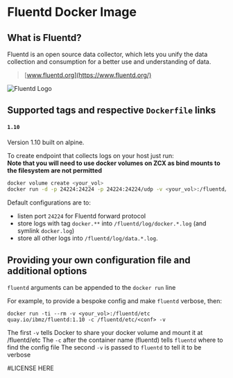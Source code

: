 Fluentd Docker Image
====================
## What is Fluentd?

Fluentd is an open source data collector, which lets you unify the data
collection and consumption for a better use and understanding of data.

> [www.fluentd.org](https://www.fluentd.org/)

![Fluentd Logo](https://www.fluentd.org/assets/img/miscellany/fluentd-logo.png)

## Supported tags and respective `Dockerfile` links

#### `1.10`

Version 1.10 built on alpine.


To create endpoint that collects logs on your host just run: <br />
**Note that you will need to use docker volumes on ZCX as bind mounts to the filesystem are not permitted**

```bash
docker volume create <your_vol>
docker run -d -p 24224:24224 -p 24224:24224/udp -v <your_vol>:/fluentd/log quay.io/ibmz/fluentd:1.10
```

Default configurations are to:

- listen port `24224` for Fluentd forward protocol
- store logs with tag `docker.**` into `/fluentd/log/docker.*.log`
  (and symlink `docker.log`)
- store all other logs into `/fluentd/log/data.*.log`.

## Providing your own configuration file and additional options

`fluentd` arguments can be appended to the `docker run` line

For example, to provide a bespoke config and make `fluentd` verbose, then:

`docker run -ti --rm -v <your_vol>:/fluentd/etc quay.io/ibmz/fluentd:1.10 -c /fluentd/etc/<conf> -v`

The first `-v` tells Docker to share your docker volume and mount it at /fluentd/etc
The `-c` after the container name (fluentd) tells `fluentd` where to find the config file
The second `-v` is passed to `fluentd` to tell it to be verbose


#LICENSE HERE
